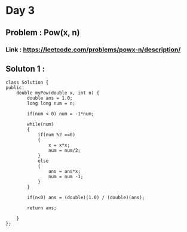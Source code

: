 

# Day 3

## Problem : Pow(x, n)

### Link : https://leetcode.com/problems/powx-n/description/

## Soluton 1 : 

```
class Solution {
public:
    double myPow(double x, int n) {
        double ans = 1.0;
        long long num = n;

        if(num < 0) num = -1*num;

        while(num)
        {
            if(num %2 ==0)
            {
                x = x*x;
                num = num/2;
            }
            else
            {
                ans = ans*x;
                num = num -1;
            }
        }

        if(n<0) ans = (double)(1.0) / (double)(ans);

        return ans;

    }
};

```

